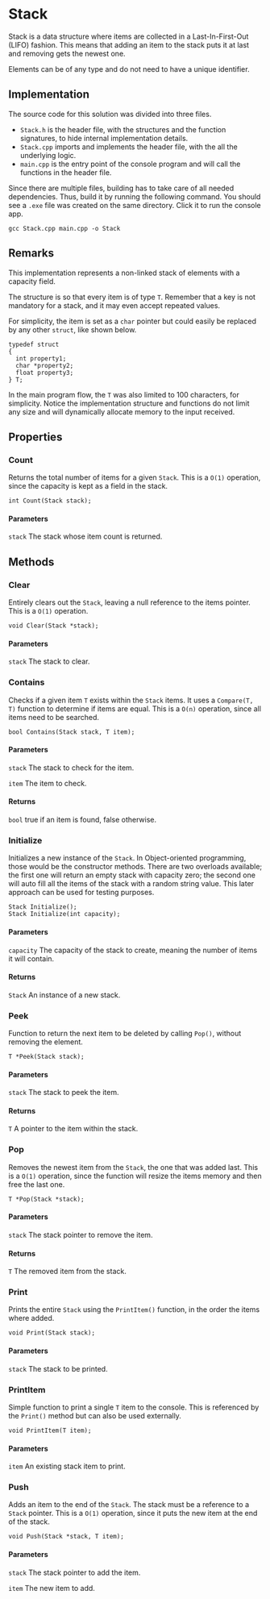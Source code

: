# Stack

Stack is a data structure where items are collected in a Last-In-First-Out (LIFO) fashion.
This means that adding an item to the stack puts it at last and removing gets the newest one.

Elements can be of any type and do not need to have a unique identifier.

## Implementation

The source code for this solution was divided into three files.
* `Stack.h` is the header file, with the structures and the function signatures, to hide internal implementation details.
* `Stack.cpp` imports and implements the header file, with the all the underlying logic.
* `main.cpp` is the entry point of the console program and will call the functions in the header file.

Since there are multiple files, building has to take care of all needed dependencies.
Thus, build it by running the following command. You should see a `.exe` file was created on the same directory.
Click it to run the console app.

```
gcc Stack.cpp main.cpp -o Stack
```

## Remarks

This implementation represents a non-linked stack of elements with a capacity field.

The structure is so that every item is of type `T`.
Remember that a key is not mandatory for a stack, and it may even accept repeated values.

For simplicity, the item is set as a `char` pointer but could easily be replaced by any other `struct`, like shown below.

```
typedef struct
{
  int property1;
  char *property2;
  float property3;
} T;
```

In the main program flow, the `T` was also limited to 100 characters, for simplicity.
Notice the implementation structure and functions do not limit any size and will dynamically allocate memory to the input received.

## Properties

### Count

Returns the total number of items for a given `Stack`.
This is a `O(1)` operation, since the capacity is kept as a field in the stack.

```
int Count(Stack stack);
```

#### Parameters

`stack`
The stack whose item count is returned.

## Methods

### Clear

Entirely clears out the `Stack`, leaving a null reference to the items pointer.
This is a `O(1)` operation.

```
void Clear(Stack *stack);
```

#### Parameters

`stack`
The stack to clear.

### Contains

Checks if a given item `T` exists within the `Stack` items.
It uses a `Compare(T, T)` function to determine if items are equal.
This is a `O(n)` operation, since all items need to be searched.

```
bool Contains(Stack stack, T item);
```

#### Parameters

`stack`
The stack to check for the item.

`item`
The item to check.

#### Returns
`bool` true if an item is found, false otherwise.

### Initialize

Initializes a new instance of the `Stack`.
In Object-oriented programming, those would be the constructor methods.
There are two overloads available; the first one will return an empty stack with capacity zero; the second one will auto fill all the items of the stack with a random string value.
This later approach can be used for testing purposes.

```
Stack Initialize();
Stack Initialize(int capacity);
```

#### Parameters

`capacity`
The capacity of the stack to create, meaning the number of items it will contain.

#### Returns
`Stack` An instance of a new stack.

### Peek

Function to return the next item to be deleted by calling `Pop()`, without removing the element.

```
T *Peek(Stack stack);
```

#### Parameters

`stack`
The stack to peek the item.

#### Returns
`T` A pointer to the item within the stack.

### Pop

Removes the newest item from the `Stack`, the one that was added last.
This is a `O(1)` operation, since the function will resize the items memory and then free the last one.

```
T *Pop(Stack *stack);
```

#### Parameters

`stack`
The stack pointer to remove the item.

#### Returns
`T` The removed item from the stack.

### Print

Prints the entire `Stack` using the `PrintItem()` function, in the order the items where added.

```
void Print(Stack stack);
```

#### Parameters

`stack`
The stack to be printed.

### PrintItem

Simple function to print a single `T` item to the console.
This is referenced by the `Print()` method but can also be used externally.

```
void PrintItem(T item);
```

#### Parameters

`item`
An existing stack item to print.

### Push

Adds an item to the end of the `Stack`. The stack must be a reference to a `Stack` pointer.
This is a `O(1)` operation, since it puts the new item at the end of the stack.

```
void Push(Stack *stack, T item);
```

#### Parameters

`stack`
The stack pointer to add the item.

`item`
The new item to add.